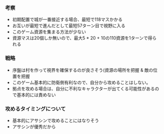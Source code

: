 ### 考察

- 初期配置で城が一番接近する場合、最短で118マスかかる
- お互いが最短で進んだとして最短57ターン目で視野に入る
- このゲーム資源を集まる方法が少ない
- 資源マスは20個しか無いので、最大5 * 20 + 10の110資源を1ターンで得られる


### 戦略

- 序盤は村を作って視界を確保するのが良さそう(資源の場所を把握 & 敵の位置を把握
- このゲーム基本的に防衛側有利なので、自分から攻めることはしない。
- 拠点を攻める場合は、自分に不利なキャラクターが出てくる可能性があるので基本的には責めない

### 攻めるタイミングについて

- 基本的にアサシンで攻めることにはなりそう
- アサシンが優秀だから

